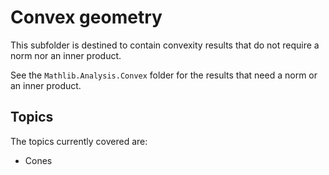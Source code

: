 # Convex geometry

This subfolder is destined to contain convexity results that do not require a norm nor an inner product.

See the `Mathlib.Analysis.Convex` folder for the results that need a norm or an inner product.

## Topics

The topics currently covered are:
* Cones
